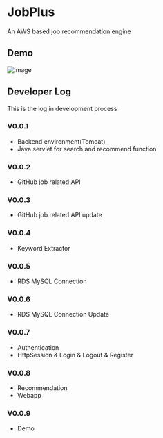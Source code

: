 # JobPlus
An AWS based job recommendation engine
## Demo
![image](https://github.com/TFDU/TwitchPlus/blob/main/demo/TwitchPlus.gif)
## Developer Log
This is the log in development process
### V0.0.1
* Backend environment(Tomcat)
* Java servlet for search and recommend function
### V0.0.2
* GitHub job related API
### V0.0.3
* GitHub job related API update
### V0.0.4
* Keyword Extractor
### V0.0.5
* RDS MySQL Connection
### V0.0.6
* RDS MySQL Connection Update
### V0.0.7
* Authentication
* HttpSession & Login & Logout & Register
### V0.0.8
* Recommendation
* Webapp
### V0.0.9
* Demo


